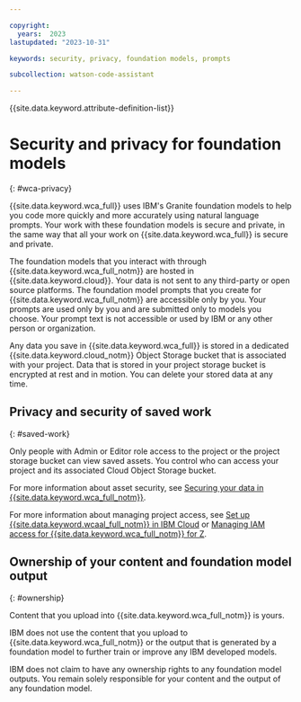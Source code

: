 ```yaml
---

copyright:
  years:  2023
lastupdated: "2023-10-31"

keywords: security, privacy, foundation models, prompts

subcollection: watson-code-assistant

---
```


{{site.data.keyword.attribute-definition-list}}


# Security and privacy for foundation models
{: #wca-privacy}

{{site.data.keyword.wca_full}} uses IBM's Granite foundation models to help you code more quickly and more accurately using natural language prompts. Your work with these foundation models is secure and private, in the same way that all your work on {{site.data.keyword.wca_full}} is secure and private.

The foundation models that you interact with through {{site.data.keyword.wca_full_notm}} are hosted in {{site.data.keyword.cloud}}. Your data is not sent to any third-party or open source platforms.
The foundation model prompts that you create for {{site.data.keyword.wca_full_notm}} are accessible only by you. Your prompts are used only by you and are submitted only to models you choose. Your prompt text is not accessible or used by IBM or any other person or organization.

Any data you save in {{site.data.keyword.wca_full}} is stored in a dedicated {{site.data.keyword.cloud_notm}} Object Storage bucket that is associated with your project.
Data that is stored in your project storage bucket is encrypted at rest and in motion. You can delete your stored data at any time.

## Privacy and security of saved work
{: #saved-work}



<!---
How saved work is managed differs based on the asset type that you choose to save:
- **Prompt asset**: The current prompt text, model, and prompt engineering parameters are saved as a prompt asset and stored in the {{site.data.keyword.cloud_notm}} Object Storage bucket that is associated with your project. Prompt assets are retained until they are deleted or changed by you. When autosave is on, if you open a saved prompt and change the text, the text in the saved prompt asset is replaced.
- **Prompt session asset**: A prompt session includes the prompt text, model, and prompt engineering parameters for up to 500 submitted prompts. Prompt session assets are stored in the project storage bucket and are retained for 30 days.
- **Notebook asset**: Your prompt, model, and prompt engineering parameters are formatted as Python code and stored as a notebook asset in the project storage bucket.

--->

Only people with Admin or Editor role access to the project or the project storage bucket can view saved assets. You control who can access your project and its associated Cloud Object Storage bucket.

For more information about asset security, see [Securing your data in {{site.data.keyword.wca_full_notm}}](/docs/watsonx-code-assistant?topic=watsonx-code-assistant-mng-data).

For more information about managing project access, see [Set up {{site.data.keyword.wcaal_full_notm}} in IBM Cloud](/docs-draft/watsonx-code-assistant?topic=watsonx-code-assistant-cloud-setup-a) or [Managing IAM access for {{site.data.keyword.wca_full_notm}} for Z](/docs/watsonx-code-assistant?topic=watsonx-code-assistant-wca-iam).

## Ownership of your content and foundation model output
{: #ownership}

Content that you upload into {{site.data.keyword.wca_full_notm}} is yours.

IBM does not use the content that you upload to {{site.data.keyword.wca_full_notm}} or the output that is generated by a foundation model to further train or improve any IBM developed models.

IBM does not claim to have any ownership rights to any foundation model outputs. You remain solely responsible for your content and the output of any foundation model.

<!-- Generated by WCA for GP-->
